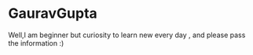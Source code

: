 # GauravGupta
Well,I am beginner but curiosity to learn new every day , and please pass the information :)
